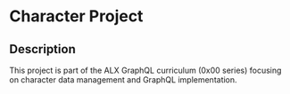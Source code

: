 # Character Project

## Description
This project is part of the ALX GraphQL curriculum (0x00 series) focusing on character data management and GraphQL implementation.
